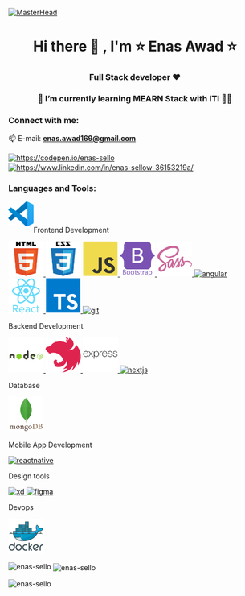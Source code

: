[![MasterHead](https://i.pinimg.com/originals/2a/53/65/2a53651a35816f499270d8275fd5318f.gif)](https://rishavchanda.io)
<h1 align="center">Hi there 👋 , I'm ⭐ Enas Awad ⭐</h1>
<h3 align="center">Full Stack developer ❤️</h3>


 <h3 align="center">🌱 I’m currently learning MEARN Stack with ITI 👨‍💻 </h3>
<h3 align="left">Connect with me:</h3>

 📫 E-mail: **enas.awad169@gmail.com**
<p align="left">
    <a href="https://codepen.io/https://codepen.io/enas-sello" target="blank"><img align="center"
            src="https://raw.githubusercontent.com/rahuldkjain/github-profile-readme-generator/master/src/images/icons/Social/codepen.svg"
            alt="https://codepen.io/enas-sello" height="50" width="60" /></a>
    <a href="https://linkedin.com/in/https://www.linkedin.com/in/enas-sellow-36153219a/" target="blank"><img
            align="center"
            src="https://raw.githubusercontent.com/rahuldkjain/github-profile-readme-generator/master/src/images/icons/Social/linked-in-alt.svg"
            alt="https://www.linkedin.com/in/enas-sellow-36153219a/" height="50" width="60" /></a>
</p>


<h3 align="left">Languages and Tools:</h3>
<p align="left">

<img align="left" alt="Visual Studio Code" width="50px" src="https://raw.githubusercontent.com/github/explore/80688e429a7d4ef2fca1e82350fe8e3517d3494d/topics/visual-studio-code/visual-studio-code.png" style="max-width: 100%;">
  <br>
  <br>
<P>Frontend Development</P>
<a href="https://www.w3.org/html/" target="_blank" rel="noreferrer"> <img
        src="https://raw.githubusercontent.com/devicons/devicon/master/icons/html5/html5-original-wordmark.svg"
        alt="html5" width="70" height="70" /> </a>
        <a href="https://www.w3schools.com/css/" target="_blank" rel="noreferrer"> <img
                src="https://raw.githubusercontent.com/devicons/devicon/master/icons/css3/css3-original-wordmark.svg" alt="css3"
                width="70" height="70" /></a>
<a href="https://developer.mozilla.org/en-US/docs/Web/JavaScript" target="_blank" rel="noreferrer"> <img
        src="https://raw.githubusercontent.com/devicons/devicon/master/icons/javascript/javascript-original.svg"
        alt="javascript" width="70" height="70" /> </a>
<a href="https://getbootstrap.com" target="_blank" rel="noreferrer"> <img
        src="https://raw.githubusercontent.com/devicons/devicon/master/icons/bootstrap/bootstrap-plain-wordmark.svg"
        alt="bootstrap" width="70" height="70" /> </a>
        <a href="https://sass-lang.com" target="_blank" rel="noreferrer"> <img
                src="https://raw.githubusercontent.com/devicons/devicon/master/icons/sass/sass-original.svg" alt="sass"
                width="70" height="70" /> </a>
<a href="https://angular.io" target="_blank" rel="noreferrer">
    <img src="https://angular.io/assets/images/logos/angular/angular.svg" alt="angular" width="70" height="70" /></a>
<a href="https://reactjs.org/" target="_blank" rel="noreferrer">
    <img src="https://raw.githubusercontent.com/devicons/devicon/master/icons/react/react-original-wordmark.svg"
        alt="react" width="70" height="70" /> </a>
        <a href="https://www.typescriptlang.org/" target="_blank" rel="noreferrer">
            <img src="https://raw.githubusercontent.com/devicons/devicon/master/icons/typescript/typescript-original.svg"
                alt="typescript" width="70" height="70" /> </a>
                <a href="https://git-scm.com/" target="_blank" rel="noreferrer"> <img
                        src="https://www.vectorlogo.zone/logos/git-scm/git-scm-icon.svg" alt="git" width="70" height="70" />
                </a>
<P>Backend Development</P>
<a href="https://nodejs.org" target="_blank" rel="noreferrer"> <img
        src="https://raw.githubusercontent.com/devicons/devicon/master/icons/nodejs/nodejs-original-wordmark.svg"
        alt="nodejs" width="70" height="70" /> </a>
<a href="https://nestjs.com/" target="_blank" rel="noreferrer">
    <img src="https://raw.githubusercontent.com/devicons/devicon/master/icons/nestjs/nestjs-plain.svg" alt="nestjs"
        width="70" height="70" /> </a>
<a href="https://expressjs.com" target="_blank" rel="noreferrer"> <img
        src="https://raw.githubusercontent.com/devicons/devicon/master/icons/express/express-original-wordmark.svg"
        alt="express" width="70" height="70" /> </a>
<a href="https://nextjs.org/" target="_blank" rel="noreferrer"> <img
        src="https://cdn.worldvectorlogo.com/logos/nextjs-2.svg" alt="nextjs" width="70" height="70" /> </a>
<!-- <a href="https://jestjs.io" target="_blank" rel="noreferrer"> <img
        src="https://www.vectorlogo.zone/logos/jestjsio/jestjsio-icon.svg" alt="jest" width="40" height="40" /> </a> -->
<p>Database</p>
<a href="https://www.mongodb.com/" target="_blank" rel="noreferrer"> <img
        src="https://raw.githubusercontent.com/devicons/devicon/master/icons/mongodb/mongodb-original-wordmark.svg"
        alt="mongodb" width="70" height="70" /> </a>
<p>Mobile App Development</p>
<a href="https://reactnative.dev/" target="_blank" rel="noreferrer"> <img
        src="https://reactnative.dev/img/header_logo.svg" alt="reactnative" width="40" height="40" /> </a>
<P>Design tools</P>
<a href="https://www.adobe.com/products/xd.html" target="_blank" rel="noreferrer"> <img
        src="https://cdn.worldvectorlogo.com/logos/adobe-xd.svg" alt="xd" width="70" height="70" /> </a>
<a href="https://www.figma.com/" target="_blank" rel="noreferrer">
    <img src="https://www.vectorlogo.zone/logos/figma/figma-icon.svg" alt="figma" width="70" height="70" /> </a>
<p>Devops</p>
    <a href="https://www.docker.com/" target="_blank" rel="noreferrer"> <img
        src="https://raw.githubusercontent.com/devicons/devicon/master/icons/docker/docker-original-wordmark.svg"
        alt="docker" width="70" height="70" /> </a>
</p>

<p><img align="left"
        src="https://github-readme-stats.vercel.app/api/top-langs?username=enas-sello&show_icons=true&locale=en&layout=compact"
        alt="enas-sello" /></p>

<p>&nbsp;<img align="center"
        src="https://github-readme-stats.vercel.app/api?username=enas-sello&show_icons=true&locale=en"
        alt="enas-sello" /></p>

<p><img align="center" src="https://github-readme-streak-stats.herokuapp.com/?user=enas-sello&" alt="enas-sello" /></p>

